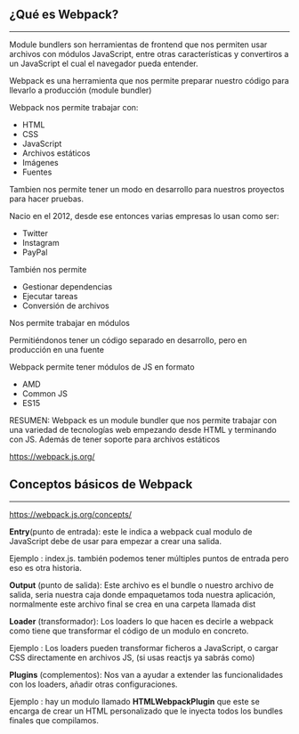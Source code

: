 ## ¿Qué es Webpack?
--- 

Module bundlers son herramientas de frontend que nos permiten usar archivos con módulos JavaScript, entre otras características y convertiros a un JavaScript el cual el navegador pueda entender.

Webpack es una herramienta que nos permite preparar nuestro código para llevarlo a producción (module bundler)

Webpack nos permite trabajar con:

- HTML
- CSS
- JavaScript
- Archivos estáticos
- Imágenes
- Fuentes

Tambien nos permite tener un modo en desarrollo para nuestros proyectos para hacer pruebas.

Nacio en el 2012, desde ese entonces varias empresas lo usan como ser:
- Twitter
- Instagram
- PayPal

También nos permite

- Gestionar dependencias
- Ejecutar tareas
- Conversión de archivos

Nos permite trabajar en módulos

Permitiéndonos tener un código separado en desarrollo, pero en producción en una fuente

Webpack permite tener módulos de JS en formato
- AMD
- Common JS
- ES15

RESUMEN: Webpack es un module bundler que nos permite trabajar con una variedad de tecnologías web empezando desde HTML y terminando con JS. Además de tener soporte para archivos estáticos

https://webpack.js.org/

## Conceptos básicos de Webpack
---
https://webpack.js.org/concepts/

**Entry**(punto de entrada): este le indica a webpack cual modulo de JavaScript debe de usar para empezar a crear una salida.

Ejemplo : index.js. también podemos tener múltiples puntos de entrada pero eso es otra historia.

**Output** (punto de salida): Este archivo es el bundle o nuestro archivo de salida, seria nuestra caja donde empaquetamos toda nuestra aplicación, normalmente este archivo final se crea en una carpeta llamada dist

**Loader** (transformador): Los loaders lo que hacen es decirle a webpack como tiene que transformar el código de un modulo en concreto.

 Ejemplo : Los loaders pueden transformar ficheros a JavaScript, o cargar CSS directamente en archivos JS, (si usas reactjs ya sabrás como)

**Plugins** (complementos): Nos van a ayudar a extender las funcionalidades con los loaders, añadir otras configuraciones.

Ejemplo : hay un modulo llamado **HTMLWebpackPlugin** que este se encarga de crear un HTML personalizado que le inyecta todos los bundles finales que compilamos.